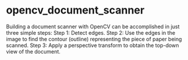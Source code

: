 # opencv_document_scanner
Building a document scanner with OpenCV can be accomplished in just three simple steps:  Step 1: Detect edges. Step 2: Use the edges in the image to find the contour (outline) representing the piece of paper being scanned. Step 3: Apply a perspective transform to obtain the top-down view of the document.
